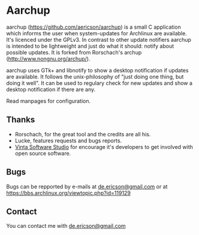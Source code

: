 # Aarchup

aarchup (https://github.com/aericson/aarchup) is a small C application which informs the user when system-updates for Archlinux are available. It's licenced under the GPLv3. In contrast to other update notifiers aarchup is intended to be lightweight and just do what it should: notify about possible updates.
It is forked from Rorschach's archup (http://www.nongnu.org/archup/).

aarchup uses GTk+ and libnotify to show a desktop notification if updates are available. It follows the unix-philosophy of "just doing one thing, but doing  it  well". It  can be used to regulary check for new updates and show a desktop notification if there are any.

Read manpages for configuration.

## Thanks

* Rorschach, for the great tool and the credits are all his.
* Lucke, features requests and bugs reports.
* [Vinta Software Studio](http://www.vinta.com.br) for encourage it's developers to get involved with open source software.

## Bugs

Bugs can be repported by e-mails at de.ericson@gmail.com
or at https://bbs.archlinux.org/viewtopic.php?id=119129

## Contact

You can contact me with de.ericson@gmail.com

